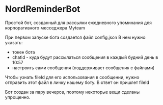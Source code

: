 # NordReminderBot
Простой бот, созданный для рассылки ежедневного упоминания для корпоративного месседжера Myteam

При первом запуске бота создается файл config.json
В нем нужно указать:
- токен бота
- chatId - куда будут рассылаться сообщения в каждый будний день в 10:57
- настроить сами сообщения (поддерживает сообщения с файлами)

Чтобы узнать fileId для его использования в сообщении, нужно отправить этот файл в личку нашему боту. В ответ он пришлет fileId

Бот создан за пару вечеров, поэтому некоторые вещи сделаны упрощенно.
